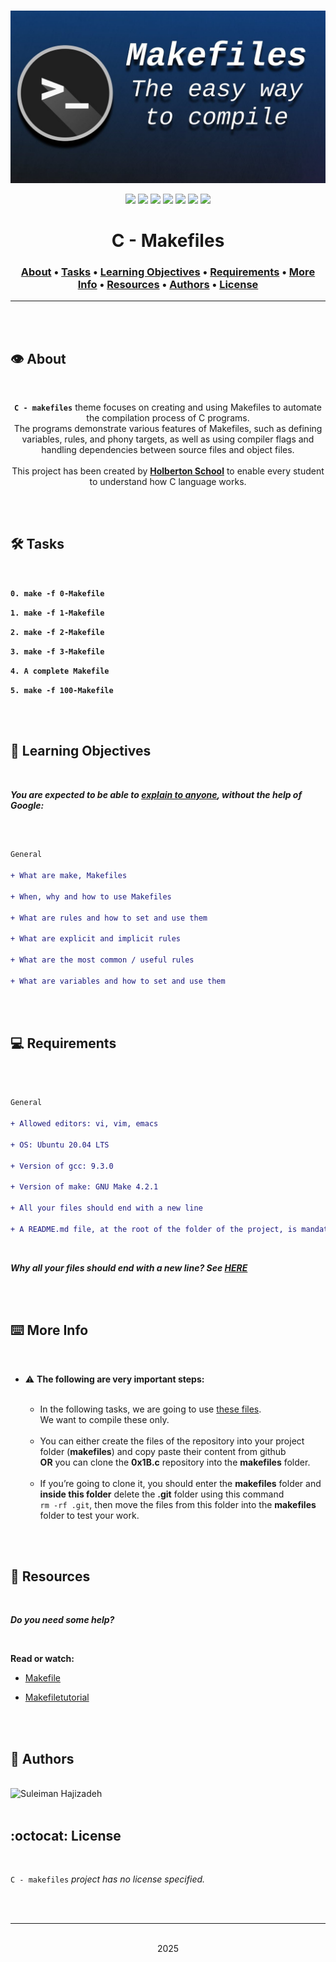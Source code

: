 <div align="center">
<br>

![Makefiles.png](README-image/makefiles.png)

</div>


<p align="center">
<img src="https://img.shields.io/badge/-C-yellow">
<img src="https://img.shields.io/badge/-Linux-lightgrey">
<img src="https://img.shields.io/badge/-WSL-brown">
<img src="https://img.shields.io/badge/-Ubuntu%2020.04.4%20LTS-orange">
<img src="https://img.shields.io/badge/-JetBrains-blue">
<img src="https://img.shields.io/badge/-Holberton%20School-red">
<img src="https://img.shields.io/badge/License-not%20specified-brightgreen">
</p>


<h1 align="center"> C - Makefiles </h1>


<h3 align="center">
<a href="https://github.com/SuleimanHajizadeh/holbertonschool-low_level_programming/tree/master/makefiles#eye-about">About</a> •
<a href="https://github.com/SuleimanHajizadeh/holbertonschool-low_level_programming/tree/master/makefiles#hammer_and_wrench-tasks">Tasks</a> •
<a href="https://github.com/SuleimanHajizadeh/holbertonschool-low_level_programming/tree/master/makefiles#memo-learning-objectives">Learning Objectives</a> •
<a href="https://github.com/SuleimanHajizadeh/holbertonschool-low_level_programming/tree/master/makefiles#computer-requirements">Requirements</a> •
<a href="https://github.com/SuleimanHajizadeh/holbertonschool-low_level_programming/tree/master/makefiles#keyboard-more-info">More Info</a> •
<a href="https://github.com/SuleimanHajizadeh/holbertonschool-low_level_programming/tree/master/makefiles#mag_right-resources">Resources</a> •
<a href="https://github.com/SuleimanHajizadeh/holbertonschool-low_level_programming/tree/master/makefiles#bust_in_silhouette-authors">Authors</a> •
<a href="https://github.com/SuleimanHajizadeh/holbertonschool-low_level_programming/tree/master/makefiles#octocat-license">License</a>
</h3>

---

<!-- ------------------------------------------------------------------------------------------------- -->

<br>
<br>

## :eye: About

<br>

<div align="center">

**`C - makefiles`** theme focuses on creating and using Makefiles to automate the compilation process of C programs.
<br>
The programs demonstrate various features of Makefiles, such as defining variables, rules, and phony targets, as well as using compiler flags and handling dependencies between source files and object files.
<br>
<br>
This project has been created by **[Holberton School](https://www.holbertonschool.com/about-holberton)** to enable every student to understand how C language works.

</div>

<br>
<br>

<!-- ------------------------------------------------------------------------------------------------- -->

## :hammer_and_wrench: Tasks

<br>

**`0. make -f 0-Makefile`**

**`1. make -f 1-Makefile`**

**`2. make -f 2-Makefile`**

**`3. make -f 3-Makefile`**

**`4. A complete Makefile`**

**`5. make -f 100-Makefile`**

<br>
<br>

<!-- ------------------------------------------------------------------------------------------------- -->

## :memo: Learning Objectives

<br>

**_You are expected to be able to [explain to anyone](https://fs.blog/feynman-learning-technique/), without the help of Google:_**

<br>

```diff

General

+ What are make, Makefiles

+ When, why and how to use Makefiles

+ What are rules and how to set and use them

+ What are explicit and implicit rules

+ What are the most common / useful rules

+ What are variables and how to set and use them

```

<br>
<br>

<!-- ------------------------------------------------------------------------------------------------- -->

## :computer: Requirements

<br>

```diff

General

+ Allowed editors: vi, vim, emacs

+ OS: Ubuntu 20.04 LTS

+ Version of gcc: 9.3.0

+ Version of make: GNU Make 4.2.1

+ All your files should end with a new line

+ A README.md file, at the root of the folder of the project, is mandatory

```

<br>

**_Why all your files should end with a new line? See [HERE](https://unix.stackexchange.com/questions/18743/whats-the-point-in-adding-a-new-line-to-the-end-of-a-file/18789)_**

<br>
<br>

<!-- ------------------------------------------------------------------------------------------------- -->

## :keyboard: More Info

<br>

- :warning: **The following are very important steps:** <br><br>

  - In the following tasks, we are going to use [these files](https://github.com/hs-hq/0x1B.c). <br> 
  We want to compile these only.
  <br>

  - You can either create the files of the repository into your project folder (**makefiles**) and copy paste their content from github <br>
  **OR** you can clone the **0x1B.c** repository into the **makefiles** folder.
  <br>

  - If you’re going to clone it, you should enter the **makefiles** folder and **inside this folder** delete the **.git** folder using this command <br>
  `rm -rf .git`, then move the files from this folder into the **makefiles** folder to test your work.

<br>
<br>

<!-- ------------------------------------------------------------------------------------------------- -->

## :mag_right: Resources

<br>

**_Do you need some help?_**

<br>

**Read or watch:**

* [Makefile](https://www.google.com/search?q=makefile)

* [Makefiletutorial](https://makefiletutorial.com/)

<br>
<br>

<!-- ------------------------------------------------------------------------------------------------- -->

## :bust_in_silhouette: Authors

<br>

<img src="https://img.shields.io/badge/Suleiman%20Hajizadeh-darkblue" alt="Suleiman Hajizadeh" width="120">

<br>
<br>

<!-- ------------------------------------------------------------------------------------------------- -->

## :octocat: License

<br>

```C - makefiles``` _project has no license specified._

<br>
<br>

---

<p align="center"><br>2025</p>
